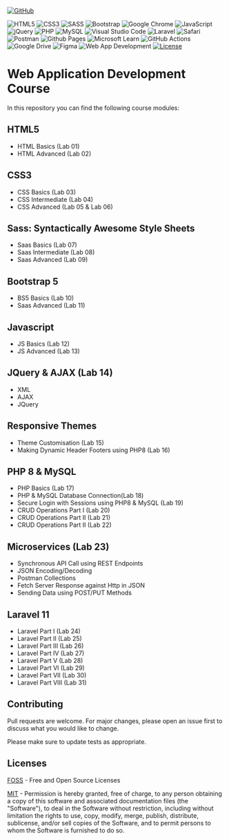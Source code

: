 <a href='https://github.com/Jamil226' target="_blank"><img alt='GitHub' src='https://img.shields.io/badge/github-100000?style=for-the-badge&logo=GitHub&logoColor=white&labelColor=black&color=black'/></a>

![HTML5](https://img.shields.io/badge/html5-%23E34F26.svg?style=for-the-badge&logo=html5&logoColor=white)
![CSS3](https://img.shields.io/badge/css3-%231572B6.svg?style=for-the-badge&logo=css3&logoColor=white)
![SASS](https://img.shields.io/badge/SASS-hotpink.svg?style=for-the-badge&logo=SASS&logoColor=white)
![Bootstrap](https://img.shields.io/badge/bootstrap-%238511FA.svg?style=for-the-badge&logo=bootstrap&logoColor=white)
![Google Chrome](https://img.shields.io/badge/Google%20Chrome-4285F4?style=for-the-badge&logo=GoogleChrome&logoColor=white)
![JavaScript](https://img.shields.io/badge/javascript-%23323330.svg?style=for-the-badge&logo=javascript&logoColor=%23F7DF1E)
![jQuery](https://img.shields.io/badge/jquery-%230769AD.svg?style=for-the-badge&logo=jquery&logoColor=white)
![PHP](https://img.shields.io/badge/php-%23777BB4.svg?style=for-the-badge&logo=php&logoColor=white)
![MySQL](https://img.shields.io/badge/mysql-4479A1.svg?style=for-the-badge&logo=mysql&logoColor=white)
![Visual Studio Code](https://img.shields.io/badge/Visual%20Studio%20Code-0078d7.svg?style=for-the-badge&logo=visual-studio-code&logoColor=white)
![Laravel](https://img.shields.io/badge/laravel-%23FF2D20.svg?style=for-the-badge&logo=laravel&logoColor=white)
![Safari](https://img.shields.io/badge/Safari-000000?style=for-the-badge&logo=Safari&logoColor=white)
![Postman](https://img.shields.io/badge/Postman-FF6C37?style=for-the-badge&logo=postman&logoColor=white)
![Github Pages](https://img.shields.io/badge/github%20pages-121013?style=for-the-badge&logo=github&logoColor=white)
![Microsoft Learn](https://img.shields.io/badge/Microsoft_Learn-258ffa?style=for-the-badge&logo=microsoft&logoColor=white)
![GitHub Actions](https://img.shields.io/badge/github%20actions-%232671E5.svg?style=for-the-badge&logo=githubactions&logoColor=white)
![Google Drive](https://img.shields.io/badge/Google%20Drive-4285F4?style=for-the-badge&logo=googledrive&logoColor=white)
![Figma](https://img.shields.io/badge/figma-%23F24E1E.svg?style=for-the-badge&logo=figma&logoColor=white)
![Web App Development](https://img.shields.io/badge/Web%20App%20Development-Course-Green?labelColor=Gray&style=flat)
[![License](https://img.shields.io/badge/License-Apache%202.0-blue.svg)](https://opensource.org/licenses/Apache-2.0) 



# Web Application Development Course

In this repository you can find the following course modules:

## HTML5 

* HTML Basics (Lab 01)
* HTML Advanced (Lab 02)


## CSS3
* CSS Basics (Lab 03)
* CSS Intermediate (Lab 04)
* CSS Advanced (Lab 05 & Lab 06)


## Sass: Syntactically Awesome Style Sheets
* Saas Basics (Lab 07)
* Saas Intermediate (Lab 08)
* Saas Advanced (Lab 09)


## Bootstrap 5
* BS5 Basics (Lab 10)
* Saas Advanced (Lab 11)


## Javascript
* JS Basics (Lab 12)
* JS Advanced (Lab 13)

## JQuery & AJAX (Lab 14)
* XML
* AJAX
* JQuery

## Responsive Themes
* Theme Customisation (Lab 15)
* Making Dynamic Header Footers using PHP8 (Lab 16)


## PHP 8 & MySQL
* PHP Basics (Lab 17)
* PHP & MySQL Database Connection(Lab 18)
* Secure Login with Sessions using PHP8 & MySQL (Lab 19)
* CRUD Operations Part I (Lab 20)
* CRUD Operations Part II (Lab 21)
* CRUD Operations Part II (Lab 22)

## Microservices (Lab 23)
* Synchronous API Call using REST Endpoints
* JSON Encoding/Decoding
* Postman Collections
* Fetch Server Response against Http in JSON
* Sending Data using POST/PUT Methods

## Laravel 11 
* Laravel Part I (Lab 24)
* Laravel Part II (Lab 25)
* Laravel Part III (Lab 26)
* Laravel Part IV (Lab 27)
* Laravel Part V (Lab 28)
* Laravel Part VI (Lab 29)
* Laravel Part VII (Lab 30)
* Laravel Part VIII (Lab 31)

## Contributing

Pull requests are welcome. For major changes, please open an issue first
to discuss what you would like to change.

Please make sure to update tests as appropriate.

## Licenses

[FOSS](https://freeopensourcesoftware.org/) - Free and Open Source Licenses

[MIT](https://choosealicense.com/licenses/mit/) - Permission is hereby granted, free of charge, to any person obtaining a copy
of this software and associated documentation files (the "Software"), to deal
in the Software without restriction, including without limitation the rights
to use, copy, modify, merge, publish, distribute, sublicense, and/or sell
copies of the Software, and to permit persons to whom the Software is furnished to do so.
